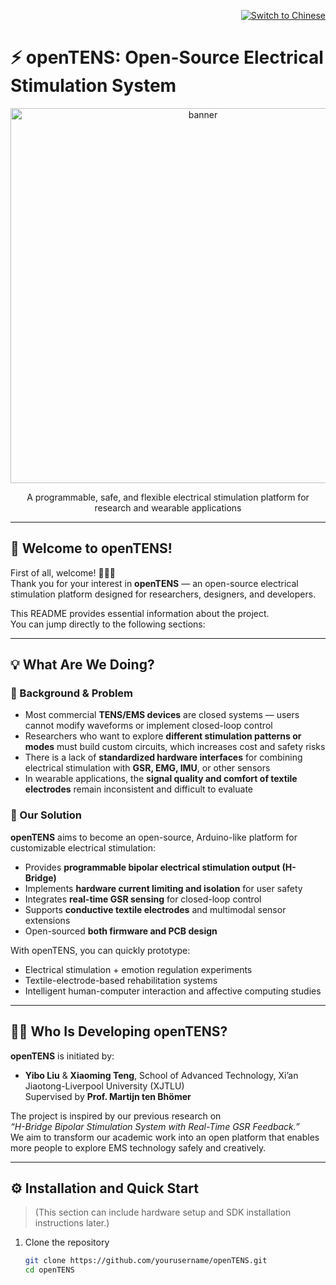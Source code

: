 <p align="right">
  <a href="README_CN.md">
    <img src="https://img.shields.io/badge/切换为-中文文档-blue" alt="Switch to Chinese">
  </a>
</p>

# ⚡ openTENS: Open-Source Electrical Stimulation System

<p align="center">
  <img alt="banner" src="docs/opentens_banner.jpg" width="600">
</p>
<p align="center">
  A programmable, safe, and flexible electrical stimulation platform for research and wearable applications
</p>

---

## 👋 Welcome to openTENS!

First of all, welcome! 🎉🎉🎉  
Thank you for your interest in **openTENS** — an open-source electrical stimulation platform designed for researchers, designers, and developers.

This README provides essential information about the project.  
You can jump directly to the following sections:

---

## 💡 What Are We Doing?

### 🧩 Background & Problem

- Most commercial **TENS/EMS devices** are closed systems — users cannot modify waveforms or implement closed-loop control  
- Researchers who want to explore **different stimulation patterns or modes** must build custom circuits, which increases cost and safety risks  
- There is a lack of **standardized hardware interfaces** for combining electrical stimulation with **GSR, EMG, IMU**, or other sensors  
- In wearable applications, the **signal quality and comfort of textile electrodes** remain inconsistent and difficult to evaluate  

### 🚀 Our Solution

**openTENS** aims to become an open-source, Arduino-like platform for customizable electrical stimulation:

- Provides **programmable bipolar electrical stimulation output (H-Bridge)**  
- Implements **hardware current limiting and isolation** for user safety  
- Integrates **real-time GSR sensing** for closed-loop control  
- Supports **conductive textile electrodes** and multimodal sensor extensions  
- Open-sourced **both firmware and PCB design**

With openTENS, you can quickly prototype:

- Electrical stimulation + emotion regulation experiments  
- Textile-electrode-based rehabilitation systems  
- Intelligent human-computer interaction and affective computing studies  

---

## 👨‍🔬 Who Is Developing openTENS?

**openTENS** is initiated by:

- **Yibo Liu** & **Xiaoming Teng**, School of Advanced Technology, Xi’an Jiaotong-Liverpool University (XJTLU)  
  Supervised by **Prof. Martijn ten Bhömer**

The project is inspired by our previous research on  
*“H-Bridge Bipolar Stimulation System with Real-Time GSR Feedback.”*  
We aim to transform our academic work into an open platform that enables more people to explore EMS technology safely and creatively.

---

## ⚙️ Installation and Quick Start <a name="installation"></a>

> (This section can include hardware setup and SDK installation instructions later.)

1. Clone the repository  
   ```bash
   git clone https://github.com/yourusername/openTENS.git
   cd openTENS
